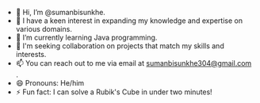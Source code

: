 - 👋 Hi, I’m @sumanbisunkhe.
- 👀 I have a keen interest in expanding my knowledge and expertise on various domains.
- 🌱 I’m currently learning  Java programming.
- 💞️ I'm seeking collaboration on projects that match my skills and interests.
- 📫 You can reach out to me via email at sumanbisunkhe304@gmail.com .
- 😄 Pronouns: He/him
- ⚡ Fun fact: I can solve a Rubik's Cube in under two minutes!

<!---
sumanbisunkhe/sumanbisunkhe is a ✨ special ✨ repository because its `README.md` (this file) appears on your GitHub profile.
You can click the Preview link to take a look at your changes.
--->
